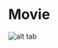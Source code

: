 # Movie

![alt tab](https://user-images.githubusercontent.com/26437161/27389671-4ed5fc50-569f-11e7-9804-43870243fecf.gif)
